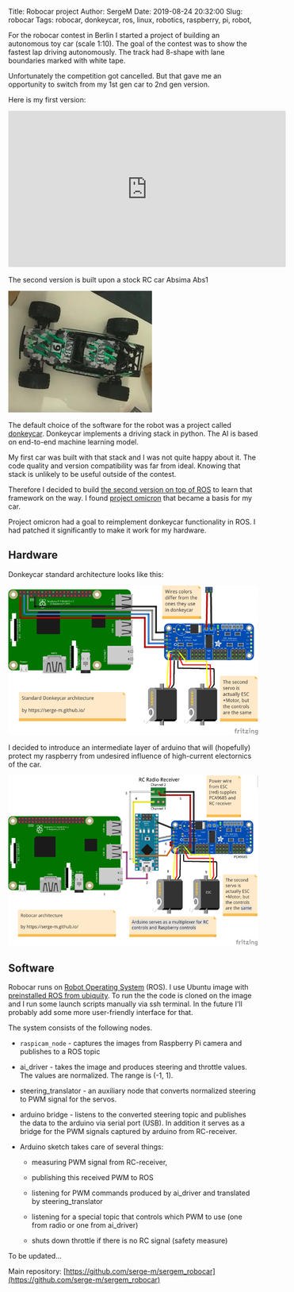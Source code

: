Title: Robocar project
Author: SergeM
Date: 2019-08-24 20:32:00
Slug: robocar
Tags: robocar, donkeycar, ros, linux, robotics, raspberry, pi, robot, 


For the robocar contest in Berlin I started a project of building an autonomous toy car (scale 1:10). The goal of the contest was to show the fastest lap driving autonomously. The track had 8-shape with lane boundaries marked with white tape.

Unfortunately the competition got cancelled. But that gave me an opportunity to switch from my 1st gen car to 2nd gen version.

Here is my first version:

<iframe width="560" height="315" src="https://www.youtube.com/embed/DsQgaF0_wzY" frameborder="0" allow="accelerometer; autoplay; encrypted-media; gyroscope; picture-in-picture" allowfullscreen></iframe>


The second version is built upon a stock RC car Absima Abs1

![](media/2019-09-robocar/absima_abs1_unpacked.jpg)


The default choice of the software for the robot was a project called [donkeycar](https://github.com/autorope/donkeycar). Donkeycar implements a driving stack in python. The AI is based on end-to-end machine learning model.

My first car was built with that stack and I was not quite happy about it. The code quality and version compatibility was far from ideal. Knowing that stack is unlikely to be useful outside of the contest.

Therefore I decided to build [the second version on top of ROS](https://github.com/serge-m/sergem_robocar) to learn that framework on the way. I found [project omicron](https://github.com/project-omicron) that became a basis for my car.

Project omicron had a goal to reimplement donkeycar functionality in ROS. 
I had patched it significantly to make it work for my hardware.


## Hardware
Donkeycar standard architecture looks like this:

![](media/2019-09-robocar/architecture_donkeycar_small.png)

I decided to introduce an intermediate layer of arduino that will (hopefully) protect my raspberry from undesired influence of high-current electornics of the car.

![](media/2019-09-robocar/architecture_robocar_small.png)


## Software 

Robocar runs on [Robot Operating System](https://www.ros.org/) (ROS). 
I use Ubuntu image with [preinstalled ROS from ubiquity](https://downloads.ubiquityrobotics.com/pi.html).
To run the the code is cloned on the image and I run some launch scripts manually via ssh terminal.
In the future I'll probably add some more user-friendly interface for that.


The system consists of the following nodes.

* `raspicam_node` - captures the images from Raspberry Pi camera and publishes to a ROS topic

* ai_driver - takes the image and produces steering and throttle values. The values are normalized. The range is (-1, 1).

* steering_translator - an auxiliary node that converts normalized steering to PWM signal for the servos.

* arduino bridge - listens to the converted steering topic and publishes the data to the arduino via serial port (USB). In addition it serves as a bridge for the PWM signals captured by arduino from RC-receiver.

* Arduino sketch takes care of several things:

  * measuring PWM signal from RC-receiver, 

  * publishing this received PWM to ROS
  
  * listening for PWM commands produced by ai_driver and translated by steering_translator
  
  * listening for a special topic that controls which PWM to use (one from radio or one from ai_driver)
  
  * shuts down throttle if there is no RC signal (safety measure)


To be updated...


Main repository: [https://github.com/serge-m/sergem_robocar](https://github.com/serge-m/sergem_robocar)
